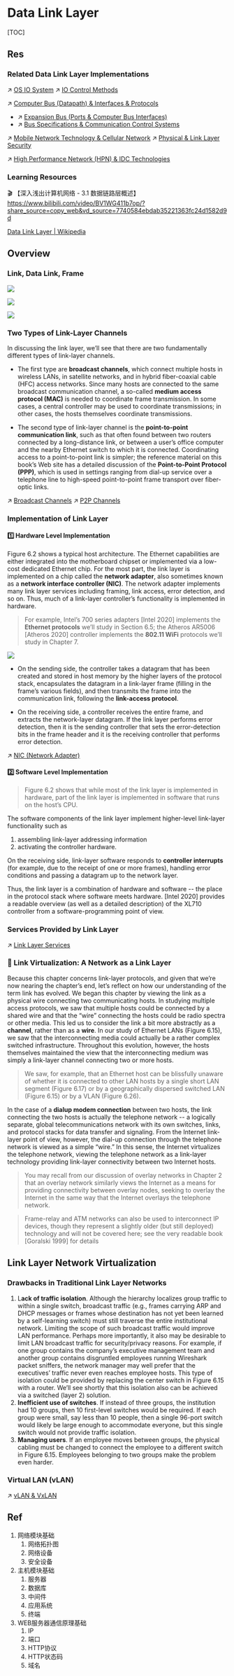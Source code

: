 # Data Link Layer

[TOC]



## Res
### Related Data Link Layer Implementations
↗ [OS IO System](../../../🧬%20Computer%20System/Operating%20System%20&%20OS%20Kernel%20(Theory%20Part)/OS%20IO%20System/OS%20IO%20System.md)
↗ [IO Control Methods](../../../🧬%20Computer%20System/Computer%20Architecture/Computer%20Microarchitectures%20(Computer%20Organization)%20&%20von%20Neumann%20Model/Computer%20IO%20System/📌%20IO%20Control%20Methods/IO%20Control%20Methods.md)

↗ [Computer Bus (Datapath) & Interfaces & Protocols](../../../🧬%20Computer%20System/Computer%20Architecture/Computer%20Microarchitectures%20(Computer%20Organization)%20&%20von%20Neumann%20Model/Computer%20Bus%20(Datapath)%20&%20Interfaces%20&%20Protocols/Computer%20Bus%20(Datapath)%20&%20Interfaces%20&%20Protocols.md)
- ↗ [Expansion Bus (Ports & Computer Bus Interfaces)](../../../🧬%20Computer%20System/Computer%20Architecture/Computer%20Microarchitectures%20(Computer%20Organization)%20&%20von%20Neumann%20Model/Computer%20Bus%20(Datapath)%20&%20Interfaces%20&%20Protocols/Expansion%20Bus%20(Ports%20&%20Computer%20Bus%20Interfaces)/Expansion%20Bus%20(Ports%20&%20Computer%20Bus%20Interfaces).md)
- ↗ [Bus Specifications & Communication Control Systems](../../../🧬%20Computer%20System/Computer%20Architecture/Computer%20Microarchitectures%20(Computer%20Organization)%20&%20von%20Neumann%20Model/Computer%20Bus%20(Datapath)%20&%20Interfaces%20&%20Protocols/📌%20Bus%20Specifications%20&%20Communication%20Control%20Systems/Bus%20Specifications%20&%20Communication%20Control%20Systems.md)

↗ [Mobile Network Technology & Cellular Network](../0x07%20Physical%20Layer/Wireless%20&%20Mobile%20Network/Mobile%20Network%20Technology%20&%20Cellular%20Network/Mobile%20Network%20Technology%20&%20Cellular%20Network.md)
↗ [Physical & Link Layer Security](../../../../CyberSecurity/Network%20Security/🏇%20Network%20Security%20Basics%20&%20Protocols/🔌%20Physical%20(Link)%20Layer%20Security/Physical%20&%20Link%20Layer%20Security.md)

↗ [High Performance Network (HPN) & IDC Technologies](../../🚀%20High%20Performance%20Network%20(HPN)%20&%20IDC%20Technologies/High%20Performance%20Network%20(HPN)%20&%20IDC%20Technologies.md)


### Learning Resources
🎬 【深入浅出计算机网络 - 3.1 数据链路层概述】 https://www.bilibili.com/video/BV1WG411b7op/?share_source=copy_web&vd_source=7740584ebdab35221363fc24d1582d9d

[Data Link Layer | Wikipedia](https://en.wikipedia.org/wiki/Data_link_layer)



## Overview
### Link, Data Link, Frame

![](../../../../../Assets/Pics/Screenshot%202023-06-02%20at%201.56.10%20PM.png)

![](../../../../../Assets/Pics/Screenshot%202023-06-02%20at%201.57.59%20PM.png)

![](../../../../../Assets/Pics/Screenshot%202023-06-02%20at%201.58.10%20PM.png)


### Two Types of Link-Layer Channels
In discussing the link layer, we’ll see that there are two fundamentally different types of link-layer channels. 

- The first type are **broadcast channels**, which connect multiple hosts in wireless LANs, in satellite networks, and in hybrid fiber-coaxial cable (HFC) access networks. Since many hosts are connected to the same broadcast communication channel, a so-called **medium access protocol (MAC)** is needed to coordinate frame transmission. In some cases, a central controller may be used to coordinate transmissions; in other cases, the hosts themselves coordinate transmissions. 

- The second type of link-layer channel is the **point-to-point communication link**, such as that often found between two routers connected by a long-distance link, or between a user’s office computer and the nearby Ethernet switch to which it is connected. Coordinating access to a point-to-point link is simpler; the reference material on this book’s Web site has a detailed discussion of the **Point-to-Point Protocol (PPP)**, which is used in settings ranging from dial-up service over a telephone line to high-speed point-to-point frame transport over fiber-optic links.

↗ [Broadcast Channels](Switched%20LAN/Broadcast%20Channels/Broadcast%20Channels.md)
↗ [P2P Channels](Switched%20LAN/P2P%20Channels/P2P%20Channels.md)


### Implementation of Link Layer 
#### 1️⃣ Hardware Level Implementation
Figure 6.2 shows a typical host architecture. The Ethernet capabilities are either integrated into the motherboard chipset or implemented via a low-cost dedicated Ethernet chip. For the most part, the link layer is implemented on a chip called the **network adapter**, also sometimes known as a **network interface controller (NIC)**. The network adapter implements many link layer services including framing, link access, error detection, and so on. Thus, much of a link-layer controller’s functionality is implemented in hardware.

> For example, Intel’s 700 series adapters [Intel 2020] implements the **Ethernet protocols** we’ll study in Section 6.5; the Atheros AR5006 [Atheros 2020] controller implements the **802.11 WiFi** protocols we’ll study in Chapter 7.

![](../../../../../Assets/Pics/Screenshot%202023-05-24%20at%209.59.57%20AM.png)

- On the sending side, the controller takes a datagram that has been created and stored in host memory by the higher layers of the protocol stack, encapsulates the datagram in a link-layer frame (filling in the frame’s various fields), and then transmits the frame into the communication link, following the **link-access protocol**. 

- On the receiving side, a controller receives the entire frame, and extracts the network-layer datagram. If the link layer performs error detection, then it is the sending controller that sets the error-detection bits in the frame header and it is the receiving controller that performs error detection.

↗ [NIC (Network Adapter)](📌%20Link%20Layer%20(Switched%20Network)%20Basics/Link%20Layer%20Network%20Devices/NIC%20(Network%20Adapter).md)
#### 2️⃣ Software Level Implementation
> Figure 6.2 shows that while most of the link layer is implemented in hardware, part of the link layer is implemented in software that runs on the host’s CPU. 

The software components of the link layer implement higher-level link-layer functionality such as 
1. assembling link-layer addressing information
2. activating the controller hardware. 

On the receiving side, link-layer software responds to **controller interrupts** (for example, due to the receipt of one or more frames), handling error conditions and passing a datagram up to the network layer. 

Thus, the link layer is a combination of hardware and software -- the place in the protocol stack where software meets hardware. [Intel 2020] provides a readable overview (as well as a detailed description) of the XL710 controller from a software-programming point of view.


### Services Provided by Link Layer
↗ [Link Layer Services](📌%20Link%20Layer%20(Switched%20Network)%20Basics/Link%20Layer%20Services/Link%20Layer%20Services.md)


### 🧐 Link Virtualization: A Network as a Link Layer
Because this chapter concerns link-layer protocols, and given that we’re now nearing the chapter’s end, let’s reflect on how our understanding of the term link has evolved. We began this chapter by viewing the link as a physical wire connecting two communicating hosts. In studying multiple access protocols, we saw that multiple hosts could be connected by a shared wire and that the “wire” connecting the hosts could be radio spectra or other media. This led us to consider the link a bit more abstractly as a **channel**, rather than as a **wire**. In our study of Ethernet LANs (Figure 6.15), we saw that the interconnecting media could actually be a rather complex switched infrastructure. Throughout this evolution, however, the hosts themselves maintained the view that the interconnecting medium was simply a link-layer channel connecting two or more hosts.

> We saw, for example, that an Ethernet host can be blissfully unaware of whether it is connected to other LAN hosts by a single short LAN segment (Figure 6.17) or by a geographically dispersed switched LAN (Figure 6.15) or by a VLAN (Figure 6.26).

In the case of a **dialup modem connection** between two hosts, the link connecting the two hosts is actually the telephone network -- a logically separate, global telecommunications network with its own switches, links, and protocol stacks for data transfer and signaling. From the Internet link-layer point of view, however, the dial-up connection through the telephone network is viewed as a simple “wire.” In this sense, the Internet virtualizes the telephone network, viewing the telephone network as a link-layer technology providing link-layer connectivity between two Internet hosts.

> You may recall from our discussion of overlay networks in Chapter 2 that an overlay network similarly views the Internet as a means for providing connectivity between overlay nodes, seeking to overlay the Internet in the same way that the Internet overlays the telephone network.

> Frame-relay and ATM networks can also be used to interconnect IP devices, though they represent a slightly older (but still deployed) technology and will not be covered here; see the very readable book [Goralski 1999] for details



## Link Layer Network Virtualization
### Drawbacks in Traditional Link Layer Networks
1. L**ack of traffic isolation**. Although the hierarchy localizes group traffic to within a single switch, broadcast traffic (e.g., frames carrying ARP and DHCP messages or frames whose destination has not yet been learned by a self-learning switch) must still traverse the entire institutional network. Limiting the scope of such broadcast traffic would improve LAN performance. Perhaps more importantly, it also may be desirable to limit LAN broadcast traffic for security/privacy reasons. For example, if one group contains the company’s executive management team and another group contains disgruntled employees running Wireshark packet sniffers, the network manager may well prefer that the executives’ traffic never even reaches employee hosts. This type of isolation could be provided by replacing the center switch in Figure 6.15 with a router. We’ll see shortly that this isolation also can be achieved via a switched (layer 2) solution.
2. **Inefficient use of switches**. If instead of three groups, the institution had 10 groups, then 10 first-level switches would be required. If each group were small, say less than 10 people, then a single 96-port switch would likely be large enough to accommodate everyone, but this single switch would not provide traffic isolation.
3. **Managing users**. If an employee moves between groups, the physical cabling must be changed to connect the employee to a different switch in Figure 6.15. Employees belonging to two groups make the problem even harder.


### Virtual LAN (vLAN)
↗ [vLAN & VxLAN](Switched%20LAN/vLAN%20&%20VxLAN/vLAN%20&%20VxLAN.md)



## Ref
[串口通信，ttl，uart，usb这些这间的区别是什么? - Frank Stewart的回答 - 知乎]:
https://www.zhihu.com/question/301957174/answer/528945046

[串口通信，ttl，uart，usb这些这间的区别是什么? - 亿佰特物联网应用的回答 - 知乎]: https://www.zhihu.com/question/301957174/answer/3221820354

[🤔 弱电设计——网络安全基础技术扫盲 | 微信公众号]: https://mp.weixin.qq.com/s/MLk_NLV_nQHayR8503jgyQ
1. 网络模块基础
	1. 网络拓扑图
	2. 网络设备
	3. 安全设备
2. 主机模块基础
	1. 服务器
	2. 数据库
	3. 中间件
	4. 应用系统
	5. 终端
3. WEB服务器通信原理基础
	1. IP
	2. 端口
	3. HTTP协议
	4. HTTP状态码
	5. 域名
